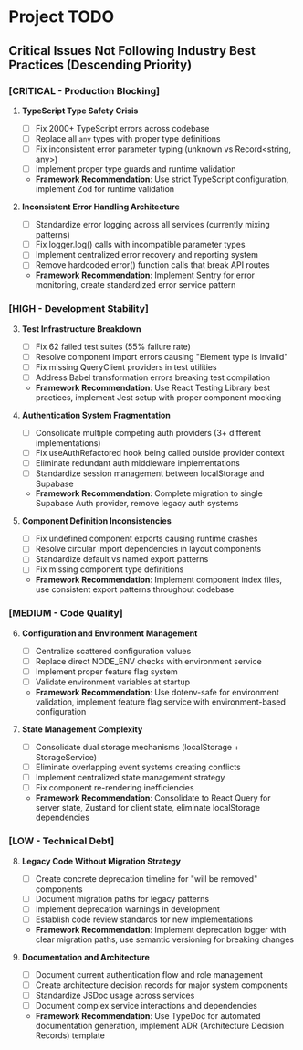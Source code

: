 # Project TODO

## Critical Issues Not Following Industry Best Practices (Descending Priority)

### [CRITICAL - Production Blocking]
1. **TypeScript Type Safety Crisis**  
   - [ ] Fix 2000+ TypeScript errors across codebase
   - [ ] Replace all `any` types with proper type definitions
   - [ ] Fix inconsistent error parameter typing (unknown vs Record<string, any>)
   - [ ] Implement proper type guards and runtime validation
   - **Framework Recommendation**: Use strict TypeScript configuration, implement Zod for runtime validation

2. **Inconsistent Error Handling Architecture**
   - [ ] Standardize error logging across all services (currently mixing patterns)
   - [ ] Fix logger.log() calls with incompatible parameter types
   - [ ] Implement centralized error recovery and reporting system
   - [ ] Remove hardcoded error() function calls that break API routes
   - **Framework Recommendation**: Implement Sentry for error monitoring, create standardized error service pattern

### [HIGH - Development Stability]
3. **Test Infrastructure Breakdown**
   - [ ] Fix 62 failed test suites (55% failure rate)
   - [ ] Resolve component import errors causing "Element type is invalid" 
   - [ ] Fix missing QueryClient providers in test utilities
   - [ ] Address Babel transformation errors breaking test compilation
   - **Framework Recommendation**: Use React Testing Library best practices, implement Jest setup with proper component mocking

4. **Authentication System Fragmentation**
   - [ ] Consolidate multiple competing auth providers (3+ different implementations)
   - [ ] Fix useAuthRefactored hook being called outside provider context
   - [ ] Eliminate redundant auth middleware implementations
   - [ ] Standardize session management between localStorage and Supabase
   - **Framework Recommendation**: Complete migration to single Supabase Auth provider, remove legacy auth systems

5. **Component Definition Inconsistencies**
   - [ ] Fix undefined component exports causing runtime crashes
   - [ ] Resolve circular import dependencies in layout components
   - [ ] Standardize default vs named export patterns
   - [ ] Fix missing component type definitions
   - **Framework Recommendation**: Implement component index files, use consistent export patterns throughout codebase

### [MEDIUM - Code Quality]
6. **Configuration and Environment Management**
   - [ ] Centralize scattered configuration values
   - [ ] Replace direct NODE_ENV checks with environment service
   - [ ] Implement proper feature flag system
   - [ ] Validate environment variables at startup
   - **Framework Recommendation**: Use dotenv-safe for environment validation, implement feature flag service with environment-based configuration

7. **State Management Complexity**
   - [ ] Consolidate dual storage mechanisms (localStorage + StorageService)
   - [ ] Eliminate overlapping event systems creating conflicts
   - [ ] Implement centralized state management strategy
   - [ ] Fix component re-rendering inefficiencies
   - **Framework Recommendation**: Consolidate to React Query for server state, Zustand for client state, eliminate localStorage dependencies

### [LOW - Technical Debt]
8. **Legacy Code Without Migration Strategy**
   - [ ] Create concrete deprecation timeline for "will be removed" components
   - [ ] Document migration paths for legacy patterns
   - [ ] Implement deprecation warnings in development
   - [ ] Establish code review standards for new implementations
   - **Framework Recommendation**: Implement deprecation logger with clear migration paths, use semantic versioning for breaking changes

9. **Documentation and Architecture**
    - [ ] Document current authentication flow and role management
    - [ ] Create architecture decision records for major system components
    - [ ] Standardize JSDoc usage across services
    - [ ] Document complex service interactions and dependencies
    - **Framework Recommendation**: Use TypeDoc for automated documentation generation, implement ADR (Architecture Decision Records) template